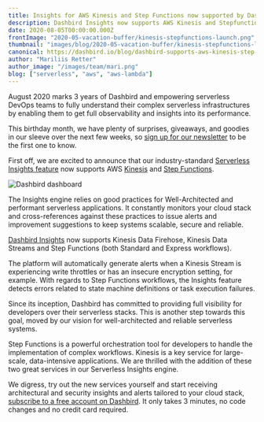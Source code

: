 ```yaml
---
title: Insights for AWS Kinesis and Step Functions now supported by Dashbird
description: Dashbird Insights now supports AWS Kinesis and Stepfunctions. 
date: 2020-08-05T00:00:00.000Z
frontImage: "2020-05-vacation-buffer/kinesis-stepfunctions-launch.png"
thumbnail: "images/blog/2020-05-vacation-buffer/kinesis-stepfunctions-launch.png"
canonical: https://dashbird.io/blog/dashbird-supports-aws-kinesis-step-functions/
author: "Mariliis Retter"
author_image: "/images/team/mari.png"
blog: ["serverless", "aws", "aws-lambda"]
---
```


August 2020 marks 3 years of Dashbird and empowering serverless DevOps teams to fully understand their complex serverless infrastructures by enabling them to get full observability and insights into its performance.

This birthday month, we have plenty of surprises, giveaways, and goodies in our sleeve over the next few weeks, so [sign up for our newsletter](https://sls.dashbird.io/newsletter-sign-up) to be the first one to know.

First off, we are excited to announce that our industry-standard [Serverless Insights feature](https://dashbird.io/docs/application-guide/insights/?utm_source=dashbird-blog&utm_medium=article&utm_campaign=insights&utm_content=kinesis-stepfunctions) now supports AWS [Kinesis](https://aws.amazon.com/kinesis/?nc1=h_ls) and [Step Functions](https://dashbird.io/knowledge-base/step-functions/what-is-aws-step-functions/?utm_source=dashbird-blog&utm_medium=article&utm_campaign=insights&utm_content=kinesis-stepfunctions).

![Dashbird dashboard](/images/blog/2020-05-vacation-buffer/DB-dashboard.png "Dashbird dashboard")

The Insights engine relies on good practices for Well-Architected and performant serverless applications. It constantly monitors your cloud stack and cross-references against these practices to issue alerts and improvement suggestions to keep systems scalable, secure and reliable.

[Dashbird Insights](https://dashbird.io/docs/application-guide/insights/?utm_source=dashbird-blog&utm_medium=article&utm_campaign=insights&utm_content=kinesis-stepfunctions) now supports Kinesis Data Firehose, Kinesis Data Streams and Step Functions (both Standard and Express workflows).

The platform will automatically generate alerts when a Kinesis Stream is experiencing write throttles or has an insecure encryption setting, for example. With regards to Step Functions workflows, the Insights feature detects errors related to state machine definitions or task execution failures.

Since its inception, Dashbird has committed to providing full visibility for developers over their serverless stacks. This is another step towards this goal, moved by our vision for well-architected and reliable serverless systems.

Step Functions is a powerful orchestration tool for developers to handle the implementation of complex workflows. Kinesis is a key service for large-scale, data-intensive applications. We are thrilled with the addition of these two great services in our Serverless Insights engine.

We digress, try out the new services yourself and start receiving architectural and security insights and alerts tailored to your cloud stack, [subscribe to a free account on Dashbird](https://dashbird.io/register/?utm_source=dashbird-blog&utm_medium=article&utm_campaign=insights&utm_content=kinesis-stepfunctions). It only takes 3 minutes, no code changes and no credit card required.
